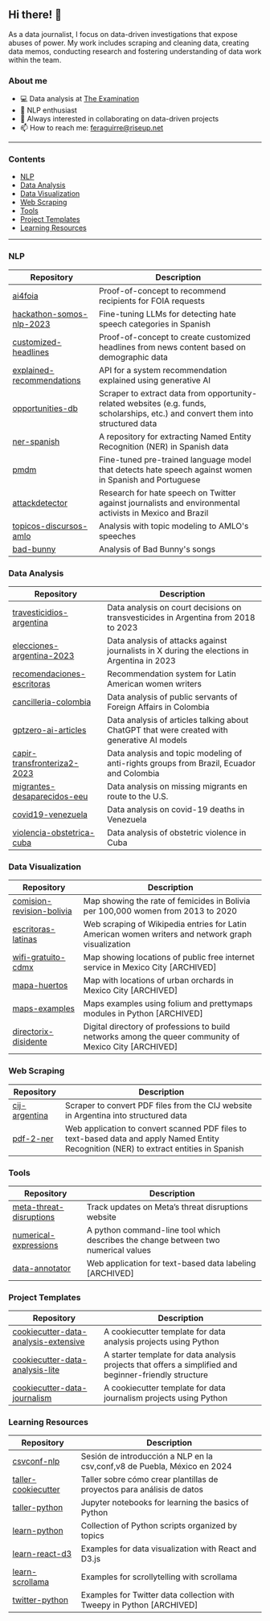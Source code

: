 ## Hi there! 👋

As a data journalist, I focus on data-driven investigations that expose abuses of power. My work includes scraping and cleaning data, creating data memos, conducting research and fostering understanding of data work within the team.

### About me

- 💻 Data analysis at [The Examination](https://www.theexamination.org/)
- 🚀 NLP enthusiast
- 📌 Always interested in collaborating on data-driven projects
- 📫 How to reach me: feraguirre@riseup.net

---

### Contents

- [NLP](#nlp)
- [Data Analysis](#data-analysis)
- [Data Visualization](#data-visualization)
- [Web Scraping](#web-scraping)
- [Tools](#tools)
- [Project Templates](#project-templates)
- [Learning Resources](#learning-resources)

---

### NLP

| Repository | Description |
| --- | --- |
| [ai4foia](https://github.com/fer-aguirre/ai4foia) | Proof-of-concept to recommend recipients for FOIA requests |
| [ hackathon-somos-nlp-2023](https://github.com/fer-aguirre/hackathon-somos-nlp-2023) | Fine-tuning LLMs for detecting hate speech categories in Spanish |
| [customized-headlines](https://github.com/fer-aguirre/customized-headlines) | Proof-of-concept to create customized headlines from news content based on demographic data |
| [explained-recommendations](https://github.com/fer-aguirre/explained-recommendations) | API for a system recommendation explained using generative AI |
| [opportunities-db](https://github.com/fer-aguirre/opportunities-db) | Scraper to extract data from opportunity-related websites (e.g. funds, scholarships, etc.) and convert them into structured data |
| [ner-spanish](https://github.com/fer-aguirre/ner_spanish) | A repository for extracting Named Entity Recognition (NER) in Spanish data |
| [pmdm](https://github.com/fer-aguirre/pmdm) | Fine-tuned pre-trained language model that detects hate speech against women in Spanish and Portuguese |
| [attackdetector](https://github.com/JournalismAI/attackdetector) | Research for hate speech on Twitter against journalists and environmental activists in Mexico and Brazil |
| [topicos-discursos-amlo](https://github.com/fer-aguirre/topicos-discursos-amlo) | Analysis with topic modeling to AMLO's speeches |
| [bad-bunny](https://github.com/fer-aguirre/bad-bunny) | Analysis of Bad Bunny's songs |

### Data Analysis

| Repository | Description |
| --- | --- |
| [travesticidios-argentina](https://github.com/DataCritica/travesticidios-argentina) | Data analysis on court decisions on transvesticides in Argentina from 2018 to 2023 |
| [elecciones-argentina-2023](https://github.com/DataCritica/elecciones-argentina-2023) | Data analysis of attacks against journalists in X during the elections in Argentina in 2023 |
| [recomendaciones-escritoras](https://github.com/fer-aguirre/recomendaciones-escritoras) | Recommendation system for Latin American women writers |
| [cancilleria-colombia](https://github.com/fer-aguirre/cancilleria-colombia) | Data analysis of public servants of Foreign Affairs in Colombia |
| [gptzero-ai-articles](https://github.com/fer-aguirre/gptzero-ai-articles) | Data analysis of articles talking about ChatGPT that were created with generative AI models |
| [capir-transfronteriza2-2023](https://github.com/DataCritica/capir-transfronteriza2-2023) | Data analysis and topic modeling of anti-rights groups from Brazil, Ecuador and Colombia |
| [migrantes-desaparecidos-eeu](https://github.com/fer-aguirre/migrantes-desaparecidos-eeuu) | Data analysis on missing migrants en route to the U.S. |
| [covid19-venezuela](https://github.com/fer-aguirre/covid19-venezuela) | Data analysis on covid-19 deaths in Venezuela |
| [violencia-obstetrica-cuba](https://github.com/DataCritica/violencia-obstetrica-cuba) | Data analysis of obstetric violence in Cuba |

### Data Visualization

| Repository | Description |
| --- | --- |
| [comision-revision-bolivia](https://github.com/DataCritica/comision-revision-bolivia) | Map showing the rate of femicides in Bolivia per 100,000 women from 2013 to 2020 |
| [escritoras-latinas](https://github.com/DataCritica/escritoras-latinas) | Web scraping of Wikipedia entries for Latin American women writers and network graph visualization |
| [wifi-gratuito-cdmx](https://github.com/fer-aguirre/wifi-gratuito-cdmx) | Map showing locations of public free internet service in Mexico City [ARCHIVED] | 
| [mapa-huertos](https://mapa-huertos.vercel.app/) | Map with locations of urban orchards in Mexico City [ARCHIVED] |
| [maps-examples](https://github.com/fer-aguirre/maps-examples) | Maps examples using folium and prettymaps modules in Python [ARCHIVED] |
| [directorix-disidente](https://github.com/fer-aguirre/directorix-disidente) | Digital directory of professions to build networks among the queer community of Mexico City [ARCHIVED] |

### Web Scraping

| Repository | Description |
| --- | --- |
| [cij-argentina](https://github.com/fer-aguirre/cij-argentina) | Scraper to convert PDF files from the CIJ website in Argentina into structured data |
| [pdf-2-ner](https://github.com/fer-aguirre/pdf-2-ner) | Web application to convert scanned PDF files to text-based data and apply Named Entity Recognition (NER) to extract entities in Spanish |

### Tools

| Repository | Description |
| --- | --- |
| [meta-threat-disruptions](https://github.com/fer-aguirre/meta-threat-disruptions/) | Track updates on Meta’s threat disruptions website |
| [numerical-expressions](https://github.com/fer-aguirre/numerical-expressions) | A python command-line tool which describes the change between two numerical values |
| [data-annotator](https://github.com/fer-aguirre/data-annotator) | Web application for text-based data labeling [ARCHIVED] |


### Project Templates

| Repository | Description |
| --- | --- |
| [cookiecutter-data-analysis-extensive](https://github.com/fer-aguirre/cookiecutter-data-analysis-extensive) | A cookiecutter template for data analysis projects using Python |
| [cookiecutter-data-analysis-lite](https://github.com/fer-aguirre/cookiecutter-data-analysis-lite) | A starter template for data analysis projects that offers a simplified and beginner-friendly structure |
| [cookiecutter-data-journalism](https://github.com/DataCritica/cookiecutter-data-journalism) | A cookiecutter template for data journalism projects using Python |

### Learning Resources

| Repository | Description |
| --- | --- |
| [csvconf-nlp](https://github.com/fer-aguirre/csvconf-nlp) | Sesión de introducción a NLP en la csv,conf,v8 de Puebla, México en 2024 |
| [taller-cookiecutter](https://github.com/fer-aguirre/taller-cookiecutter) | Taller sobre cómo crear plantillas de proyectos para análisis de datos |
| [taller-python](https://github.com/fer-aguirre/taller-python) | Jupyter notebooks for learning the basics of Python |
| [learn-python](https://github.com/fer-aguirre/learn-python) | Collection of Python scripts organized by topics |
| [learn-react-d3](https://github.com/fer-aguirre/learn-react-d3) | Examples for data visualization with React and D3.js |
| [learn-scrollama](https://github.com/fer-aguirre/learn-scrollama) | Examples for scrollytelling with scrollama |
| [twitter-python](https://github.com/fer-aguirre/twitter-python) | Examples for Twitter data collection with Tweepy in Python [ARCHIVED] |
